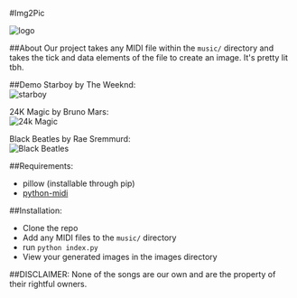 #Img2Pic

![logo](images/starboy.png)

##About
Our project takes any MIDI file within the <code>music/</code> directory and takes the tick and data elements of the file to create an image. It's pretty lit tbh.

##Demo
Starboy by The Weeknd:<br>
![starboy](images/starboy.png)

24K Magic by Bruno Mars:<br>
![24k Magic](images/24kmagic.png)

Black Beatles by Rae Sremmurd:<br>
![Black Beatles](images/blackbeatles.png)

##Requirements:
- pillow (installable through pip)
- [python-midi](https://github.com/vishnubob/python-midi)

##Installation:
- Clone the repo
- Add any MIDI files to the <code>music/</code> directory
- run <code>python index.py</code>
- View your generated images in the images directory

##DISCLAIMER: None of the songs are our own and are the property of their rightful owners.
